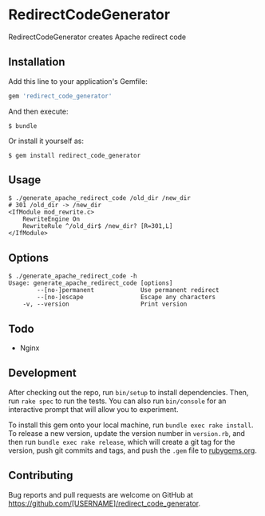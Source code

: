 # RedirectCodeGenerator

RedirectCodeGenerator creates Apache redirect code

## Installation

Add this line to your application's Gemfile:

```ruby
gem 'redirect_code_generator'
```

And then execute:

    $ bundle

Or install it yourself as:

    $ gem install redirect_code_generator

## Usage

```
$ ./generate_apache_redirect_code /old_dir /new_dir
# 301 /old_dir -> /new_dir
<IfModule mod_rewrite.c>
    RewriteEngine On
    RewriteRule ^/old_dir$ /new_dir? [R=301,L]
</IfModule>
```

## Options

```
$ ./generate_apache_redirect_code -h
Usage: generate_apache_redirect_code [options]
        --[no-]permanent             Use permanent redirect
        --[no-]escape                Escape any characters
    -v, --version                    Print version
```

## Todo

- Nginx

## Development

After checking out the repo, run `bin/setup` to install dependencies. Then, run `rake spec` to run the tests. You can also run `bin/console` for an interactive prompt that will allow you to experiment.

To install this gem onto your local machine, run `bundle exec rake install`. To release a new version, update the version number in `version.rb`, and then run `bundle exec rake release`, which will create a git tag for the version, push git commits and tags, and push the `.gem` file to [rubygems.org](https://rubygems.org).

## Contributing

Bug reports and pull requests are welcome on GitHub at https://github.com/[USERNAME]/redirect_code_generator.

